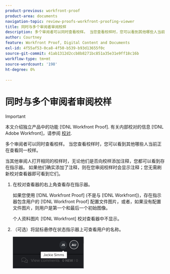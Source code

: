 ```yaml
---
product-previous: workfront-proof
product-area: documents
navigation-topic: review-proofs-workfront-proofing-viewer
title: 同时与多个审阅者审阅校样
description: 多个审阅者可以同时查看校样。 当您查看校样时，您可以看到其他哪些人当前正在查看同一校样。
author: Courtney
feature: Workfront Proof, Digital Content and Documents
exl-id: 4f55af53-0ca8-4f50-b539-b93d13655f0c
source-git-commit: 41ab1312d2ccb8b8271bc851a35e31e9ff18c16b
workflow-type: tm+mt
source-wordcount: '198'
ht-degree: 0%

---
```


# 同时与多个审阅者审阅校样

>[!IMPORTANT]
>
>本文介绍独立产品中的功能 [!DNL Workfront Proof]. 有关内部校对的信息 [!DNL Adobe Workfront]，请参阅 [校对](../../../review-and-approve-work/proofing/proofing.md).

多个审阅者可以同时查看校样。 当您查看校样时，您可以看到其他哪些人当前正在查看同一校样。

当其他审阅人打开相同的校样时，无论他们是否向校样添加注释，您都可以看到存在指示器。 如果他们确实添加了注释，则在您审阅校样时会显示注释；您无需刷新校对查看器即可看到它们。

1. 在校对查看器的右上角查看存在指示器。

   如果您使用 [!DNL Workfront Proof] (不是与 [!DNL Workfront])，存在指示器包含用户的 [!DNL Workfront Proof] 配置文件图片，或者，如果没有配置文件图片，则用户是第一个和最后一个初始图像。

   个人资料图片 [!DNL Workfront] 校对查看器中不显示。

1. （可选）将鼠标悬停在状态指示器上可查看用户的名称。

   ![](assets/proof-presence.png)
